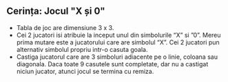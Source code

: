 ## Cerința: Jocul "X și 0"

- Tabla de joc are dimensiune 3 x 3.
- Cei 2 jucatori isi atribuie la inceput unul din simbolurile “X” si ”0”. Mereu prima mutare este a jucatorului care are simbolul “X”. Cei 2 jucatori pun alternativ simbolul propriu intr-o casuta goala.
- Castiga jucatorul care are 3 simboluri adiacente pe o linie, coloana sau diagonala. Daca toate 9 casutele sunt completate, dar nu a castigat niciun jucator, atunci jocul se termina cu remiza.  